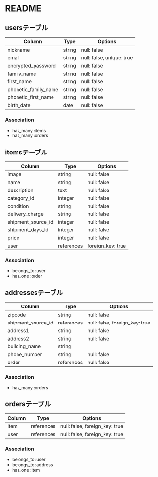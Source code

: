 # README

## usersテーブル

| Column               | Type       | Options                   |
| -------------------- | ---------- | ------------------------- |
| nickname             | string     | null: false               |
| email                | string     | null: false, unique: true |
| encrypted_password   | string     | null: false               |
| family_name          | string     | null: false               |
| first_name           | string     | null: false               |
| phonetic_family_name | string     | null: false               |
| phonetic_first_name  | string     | null: false               |
| birth_date           | date       | null: false               |

### Association
- has_many :items
- has_many :orders

## itemsテーブル

| Column                | Type       | Options           |
| --------------------- | ---------- | ----------------- |
| image                 | string     | null: false       |
| name                  | string     | null: false       |
| description           | text       | null: false       |
| category_id           | integer    | null: false       |
| condition             | string     | null: false       |
| delivery_charge       | string     | null: false       |
| shipment_source_id    | integer    | null: false       |
| shipment_days_id      | integer    | null: false       |
| price                 | integer    | null: false       |
| user                  | references | foreign_key: true |

### Association
- belongs_to :user
- has_one :order

## addressesテーブル

| Column                | Type       | Options                        |
| --------------------- | ---------- | ------------------------------ |
| zipcode               | string     | null: false                    |
| shipment_source_id    | references | null: false, foreign_key: true |
| address1              | string     | null: false                    |
| address2              | string     | null: false                    |
| building_name         | string     |                                |
| phone_number          | string     | null: false                    |
| order                 | references | null: false                    |

### Association
- has_many :orders

## ordersテーブル

| Column                | Type       | Options                        |
| --------------------- | ---------- | ------------------------------ |
| item                  | references | null: false, foreign_key: true |
| user                  | references | null: false, foreign_key: true |

### Association
- belongs_to :user
- belongs_to :address
- has_one :item